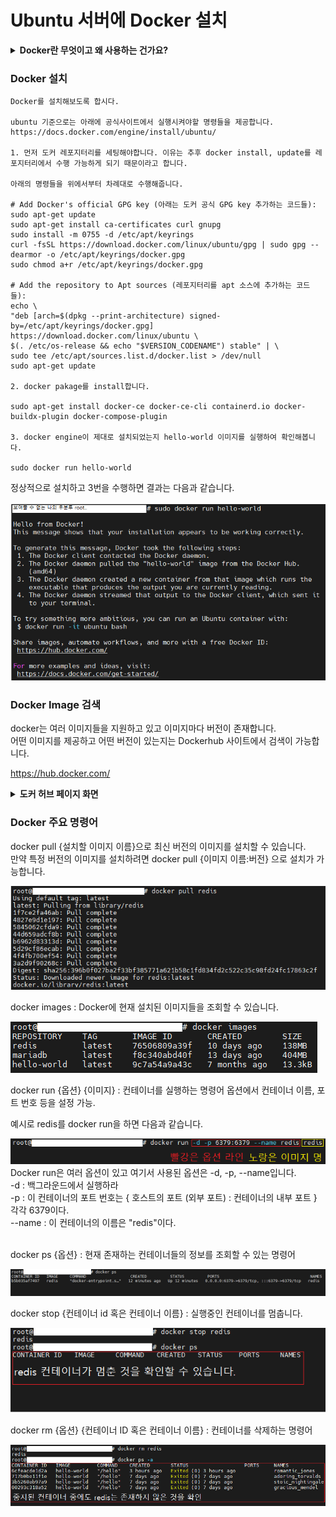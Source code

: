 # Ubuntu 서버에 Docker 설치

<details>
<summary> <b>Docker란 무엇이고 왜 사용하는 건가요?</b> </summary><br>

Docker란 컨테이너 기반 오픈 소스 가상화 플랫폼 입니다.<br>

예전에는 하나의 물리적인 서버에서 애플리케이션을 수행하였습니다.<br>
그러나 서버에 여러개의 앱을 수행하고자 하면 리소스(CPU, 메모리 등등) 할당에 어려움이 발생합니다.<br>
그렇다고 하나의 서비스만을 전문적으로 제공할 때의 문제점은 리소스의 낭비와 여러 서비스를 위해 각각의 물리적 서버를 일일히 구축하게 되어 높은 비용이 발생되는 점이었습니다.<br>

이를 해결하기 위해 하나의 물리적 시스템이 여러 OS를 실행할 수 있는 가상 머신(VM)이 나오게 됩니다.<br>
하지만 VM의 경우 호스트 OS 위에 가상화된 OS를 실행하는 방식입니다.<br>
각 OS들이 완벽히 분리할 수 있는 장점이 있지만 무겁고 느리다는 단점이 존재합니다.<br>

만약 VM을 쓸 필요까진 없을 정도의 가벼운 실행을 원한다면 VM은 적합하지 않을겁니다.

### 그래서 나온 것이 컨테이너(container)를 실행하고 관리하는 오픈 소스 가상화 플랫폼 Docker 입니다.

컨테이너란 격리된 환경의 코드를 뜻합니다. 컨테이너는 여러분의 OS와 파일 등에 대해 전혀 알지 못합니다.<br>
VM의 경우 OS가 완전 분리되지만 컨테이너는 호스트 OS의 커널을 공유하고 있어 내부적 통신이 쉽습니다.<br>
컨테이너는 Docker 위에 어플리케이션 실행을 위한 이미지(image)만이 올라가 VM보다 가볍습니다.<br>

여기서 이미지(image)는 컨테이너를 실행할 수 있는 파일과 설정 모음을 뜻합니다.<br>
만약 MySQL 이미지를 한 컨테이너에 넣고 다른 컨테이너에 SpringBoot를 넣었다면 각각의 컨테이너는 SpringBoot, Mysql로 동작하게 됩니다.<br>


위는 아주 간략히 정리한 내용이고, 좀 더 정확하고 확실한 설명은 다음 링크들을 참고하는 것이 가장 좋습니다!<br>

https://docs.docker.com/guides/get-started/<br>
https://www.ibm.com/kr-ko/topics/docker<br>
https://aws.amazon.com/ko/docker/<br>

</details>

### Docker 설치

    Docker를 설치해보도록 합시다.
    
    ubuntu 기준으로는 아래에 공식사이트에서 실행시켜야할 명령들을 제공합니다.
    https://docs.docker.com/engine/install/ubuntu/

    1. 먼저 도커 레포지터리를 세팅해야합니다. 이유는 추후 docker install, update를 레포지터리에서 수행 가능하게 되기 때문이라고 합니다.

    아래의 명령들을 위에서부터 차례대로 수행해줍니다.

    # Add Docker's official GPG key (아래는 도커 공식 GPG key 추가하는 코드들):
    sudo apt-get update
    sudo apt-get install ca-certificates curl gnupg
    sudo install -m 0755 -d /etc/apt/keyrings
    curl -fsSL https://download.docker.com/linux/ubuntu/gpg | sudo gpg --dearmor -o /etc/apt/keyrings/docker.gpg
    sudo chmod a+r /etc/apt/keyrings/docker.gpg

    # Add the repository to Apt sources (레포지터리를 apt 소스에 추가하는 코드들):
    echo \
    "deb [arch=$(dpkg --print-architecture) signed-by=/etc/apt/keyrings/docker.gpg] https://download.docker.com/linux/ubuntu \
    $(. /etc/os-release && echo "$VERSION_CODENAME") stable" | \
    sudo tee /etc/apt/sources.list.d/docker.list > /dev/null
    sudo apt-get update

    2. docker pakage를 install합니다.
    
    sudo apt-get install docker-ce docker-ce-cli containerd.io docker-buildx-plugin docker-compose-plugin

    3. docker engine이 제대로 설치되었는지 hello-world 이미지를 실행하여 확인해봅니다.

    sudo docker run hello-world

정상적으로 설치하고 3번을 수행하면 결과는 다음과 같습니다.<br><br>
<img src="./result_image/docekr_result.png"><br>

### Docker Image 검색
docker는 여러 이미지들을 지원하고 있고 이미지마다 버전이 존재합니다.<br>
어떤 이미지를 제공하고 어떤 버전이 있는지는 Dockerhub 사이트에서 검색이 가능합니다.<br>

https://hub.docker.com/

<details>
<summary> <b> 도커 허브 페이지 화면</b> </summary>

메인 페이지<br>
<img src="./result_image/docker_hub.png"><br>

검색 결과<br>
<img src="./result_image/docker_hub_search.png"><br>

상세 내용 및 설치 가능한 버전<br>
<img src="./result_image/docker_hub_detail.png"><br>
</details>

### Docker 주요 명령어

docker pull {설치할 이미지 이름}으로 최신 버전의 이미지를 설치할 수 있습니다.<br>
만약 특정 버전의 이미지를 설치하려면 docker pull {이미지 이름:버전} 으로 설치가 가능합니다.<br>

<img src="./result_image/docker_pull.png"><br>

docker images : Docker에 현재 설치된 이미지들을 조회할 수 있습니다.<br>

<img src="./result_image/docker_images.png"><br>

docker run {옵션} {이미지} : 컨테이너를 실행하는 명령어 옵션에서 컨테이너 이름, 포트 번호 등을 설정 가능.

예시로 redis를 docker run을 하면 다음과 같습니다.<br>

<img src="./result_image/docker_run.png"><br>
Docker run은 여러 옵션이 있고 여기서 사용된 옵션은 -d, -p, --name입니다.<br>
-d : 백그라운드에서 실행하라<br>
-p : 이 컨테이너의 포트 번호는 { 호스트의 포트 (외부 포트) : 컨테이너의 내부 포트 } 각각 6379이다.<br>
--name : 이 컨테이너의 이름은 "redis"이다.<br><br>

docker ps {옵션} : 현재 존재하는 컨테이너들의 정보를 조회할 수 있는 명령어<br>

<img src="./result_image/docker_ps.png"><br>

docker stop {컨테이너 id 혹은 컨테이너 이름} : 실행중인 컨테이너를 멈춥니다.<br>

<img src="./result_image/redis_stop.png"><br>

docker rm {옵션} {컨테이너 ID 혹은 컨테이너 이름} : 컨테이너를 삭제하는 명령어<br>

<img src="./result_image/docker_ps_a.png">
